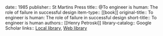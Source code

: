 date:: 1985
publisher:: St Martins Press
title:: @To engineer is human: The role of failure in successful design
item-type:: [[book]]
original-title:: To engineer is human: The role of failure in successful design
short-title:: To engineer is human
authors:: [[Henry Petroski]]
library-catalog:: Google Scholar
links:: [Local library](zotero://select/library/items/TQW8K8MF), [Web library](https://www.zotero.org/users/6520516/items/TQW8K8MF)
